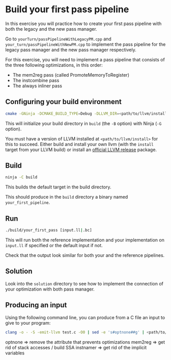 # Build your first pass pipeline #

In this exercise you will practice how to create your first pass pipeline with both the legacy and the new pass manager.

Go to `yourTurn/passPipelineWithLegacyPM.cpp` and `your_turn/passPipelineWithNewPM.cpp` to implement the pass pipeline for the legacy pass manager and the new pass manager respectively.

For this exercise, you will need to implement a pass pipeline that consists of the three following optimizations, in this order:
- The mem2reg pass (called PromoteMemoryToRegister)
- The instcombine pass
- The always inliner pass

## Configuring your build environment ##

```bash
cmake -GNinja -DCMAKE_BUILD_TYPE=Debug -DLLVM_DIR=<path/to/llvm/install>/lib/cmake/llvm -Bbuild .
```

This will initialize your build directory in `build` (the `-B` option) with Ninja (`-G` option).

You must have a version of LLVM installed at `<path/to/llvm/install>` for this to succeed.
Either build and install your own llvm (with the `install` target from your LLVM build) or install an [official LLVM release](https://releases.llvm.org/) package.

## Build ##

```bash
ninja -C build
```

This builds the default target in the build directory.

This should produce in the `build` directory a binary named `your_first_pipeline`.

## Run ##

```bash
./build/your_first_pass [input.ll|.bc]
```

This will run both the reference implementation and your implementation on `input.ll` if specified or the default input if not.

Check that the output look similar for both your and the reference pipelines.

## Solution ##

Look into the `solution` directory to see how to implement the connection of your optimization with both pass manager.

## Producing an input ##

Using the following command line, you can produce from a C file an input to give to your program:
```bash
clang -o - -S -emit-llvm test.c -O0 | sed -e 's#optnone##g' | <path/to/llvm/build>/bin/opt -S -passes=mem2reg,instnamer > input.ll
```

optnone => remove the attribute that prevents optimizations
mem2reg => get rid of stack accesses / build SSA
instnamer => get rid of the implicit variables
